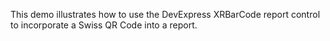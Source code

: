This demo illustrates how to use the DevExpress XRBarCode report control to incorporate a Swiss QR Code into a report.